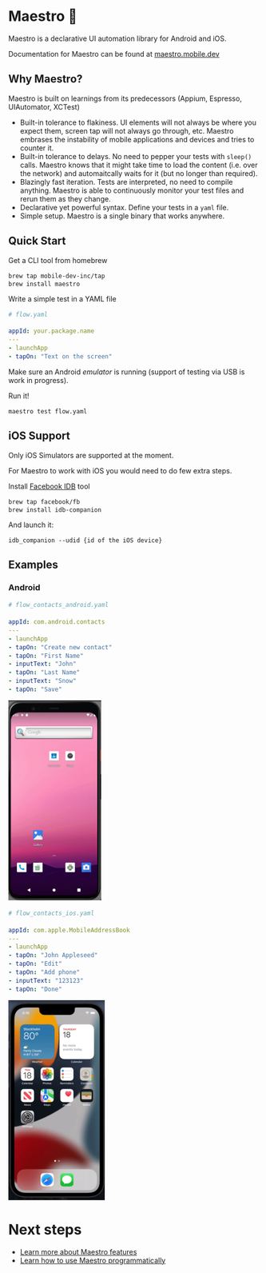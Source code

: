 # Maestro 🎹

Maestro is a declarative UI automation library for Android and iOS.

Documentation for Maestro can be found at [maestro.mobile.dev](https://maestro.mobile.dev)

## Why Maestro?

Maestro is built on learnings from its predecessors (Appium, Espresso, UIAutomator, XCTest)

- Built-in tolerance to flakiness. UI elements will not always be where you expect them, screen tap will not always go through, etc. Maestro embrases the instability of mobile applications and devices and tries to counter it.
- Built-in tolerance to delays. No need to pepper your tests with `sleep()` calls. Maestro knows that it might take time to load the content (i.e. over the network) and automaitcally waits for it (but no longer than required).
- Blazingly fast iteration. Tests are interpreted, no need to compile anything. Maestro is able to continuously monitor your test files and rerun them as they change.
- Declarative yet powerful syntax. Define your tests in a `yaml` file.
- Simple setup. Maestro is a single binary that works anywhere.

## Quick Start

Get a CLI tool from homebrew

```
brew tap mobile-dev-inc/tap
brew install maestro
```

Write a simple test in a YAML file 

```yaml
# flow.yaml

appId: your.package.name
---
- launchApp
- tapOn: "Text on the screen"
```

Make sure an Android _emulator_ is running (support of testing via USB is work in progress).

Run it!

```
maestro test flow.yaml
```

## iOS Support

Only iOS Simulators are supported at the moment.

For Maestro to work with iOS you would need to do few extra steps. 

Install [Facebook IDB](https://fbidb.io/) tool

```
brew tap facebook/fb
brew install idb-companion
```

And launch it:

```
idb_companion --udid {id of the iOS device}
```

## Examples

### Android

```yaml
# flow_contacts_android.yaml

appId: com.android.contacts
---
- launchApp
- tapOn: "Create new contact"
- tapOn: "First Name"
- inputText: "John"
- tapOn: "Last Name"
- inputText: "Snow"
- tapOn: "Save"
```

<img src='./assets/add_contact_android.gif' height='400'>

```yaml
# flow_contacts_ios.yaml

appId: com.apple.MobileAddressBook
---
- launchApp
- tapOn: "John Appleseed"
- tapOn: "Edit"
- tapOn: "Add phone"
- inputText: "123123"
- tapOn: "Done"
```

<img src='./assets/edit_contacts_ios.gif' height='400'>

# Next steps

- [Learn more about Maestro features](https://maestro.mobile.dev/guides/using-maestro-cli)
- [Learn how to use Maestro programmatically](https://maestro.mobile.dev/guides/using-maestro-programmatically)

